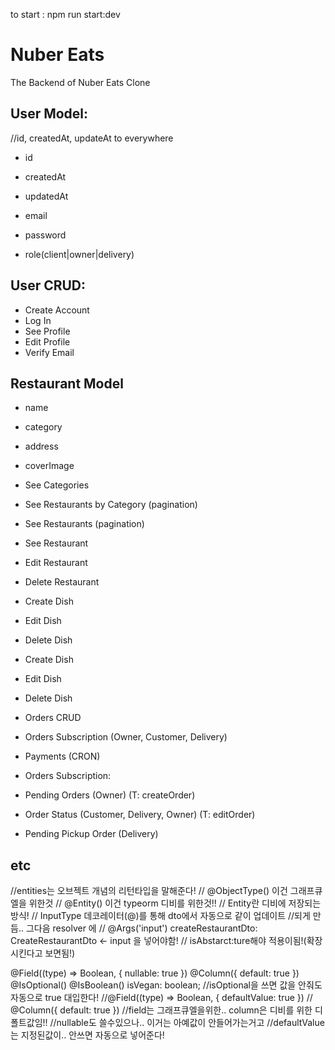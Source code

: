 to start : npm run start:dev

# Nuber Eats

The Backend of Nuber Eats Clone

## User Model:

//id, createdAt, updateAt to everywhere
- id
- createdAt
- updatedAt

- email
- password
- role(client|owner|delivery)

## User CRUD:

- Create Account
- Log In
- See Profile
- Edit Profile
- Verify Email

## Restaurant Model

- name
- category
- address
- coverImage

- See Categories
- See Restaurants by Category (pagination)
- See Restaurants (pagination)
- See Restaurant

- Edit Restaurant
- Delete Restaurant

- Create Dish
- Edit Dish
- Delete Dish

- Create Dish
- Edit Dish
- Delete Dish
- Orders CRUD
- Orders Subscription (Owner, Customer, Delivery)

- Payments (CRON)

- Orders Subscription:
- Pending Orders (Owner) (T: createOrder)
- Order Status (Customer, Delivery, Owner) (T: editOrder)
- Pending Pickup Order (Delivery)


## etc
//entities는 오브젝트 개념의 리턴타입을 말해준다!
// @ObjectType() 이건 그래프큐엘을 위한것
// @Entity() 이건 typeorm 디비를 위한것!!
// Entity란 디비에 저장되는 방식!
// InputType 데코레이터(@)를 통해 dto에서 자동으로 같이 업데이트
//되게 만듬.. 그다음 resolver 에
//  @Args('input') createRestaurantDto: CreateRestaurantDto <- input 을 넣어야함!
// isAbstarct:ture해야 적용이됨!(확장시킨다고 보면됨!)

  @Field((type) => Boolean, { nullable: true })
  @Column({ default: true })
  @IsOptional()
  @IsBoolean()
  isVegan: boolean;
  //isOptional을 쓰면 값을 안줘도 자동으로 true 대입한다!
  //@Field((type) => Boolean, { defaultValue: true })
  // @Column({ default: true })
  //field는 그래프큐엘을위한.. column은 디비를 위한 디폴트값임!!
  //nullable도 쓸수있으나.. 이거는 아예값이 안들어가는거고
  //defaultValue는 지정된값이.. 안쓰면 자동으로 넣어준다!
